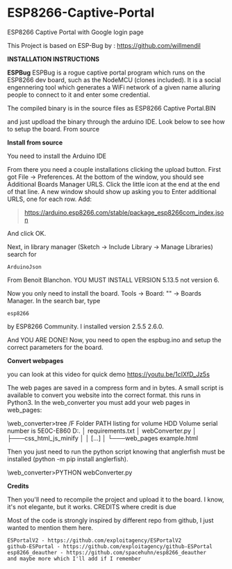 # ESP8266-Captive-Portal
ESP8266 Captive Portal with Google login page

This Project is based on ESP-Bug by : https://github.com/willmendil

**INSTALLATION INSTRUCTIONS**

**ESPBug**
ESPBug is a rogue captive portal program which runs on the ESP8266 dev board, such as the NodeMCU (clones included). It is a social engennering tool which generates a WiFi network of a given name alluring people to connect to it and enter some credential.

The compiled binary is in the source files as ESP8266 Captive Portal.BIN 

and just updload the binary through the arduino IDE. Look below to see how to setup the board.
From source

**Install from source**

You need to install the Arduino IDE 

From there you need a couple installations clicking the upload button. First got File -> Preferences. At the bottom of the window, you should see Additional Boards Manager URLS. Click the little icon at the end at the end of that line. A new window should show up asking you to Enter additional URLS, one for each row. Add:

> https://arduino.esp8266.com/stable/package_esp8266com_index.json

And click OK.

Next, in library manager (Sketch -> Include Library -> Manage Libraries) search for

`ArduinoJson`

From Benoit Blanchon. YOU MUST INSTALL VERSION 5.13.5 not version 6.

Now you only need to install the board. Tools -> Board: "<SOME BOARD NAME>" -> Boards Manager. In the search bar, type

`esp8266`

by ESP8266 Community. I installed version 2.5.5 2.6.0.

And YOU ARE DONE! Now, you need to open the espbug.ino and setup the correct parameters for the board.

**Convert webpages**

you can look at this video for quick demo https://youtu.be/1cIXfD_Jz5s

The web pages are saved in a compress form and in bytes. A small script is available to convert you website into the correct format. this runs in Python3. In the web_converter you must add your web pages in web_pages:

\web_converter>tree /F
Folder PATH listing for volume HDD
Volume serial number is 5E0C-E860
D:.
│   requirements.txt
│   webConverter.py
│
├───css_html_js_minify
│   │   [...]
│
└───web_pages
        example.html

Then you just need to run the python script knowing that anglerfish must be installed (python -m pip install anglerfish).

\web_converter>PYTHON webConverter.py

**Credits**

Then you'll need to recompile the project and upload it to the board. I know, it's not elegante, but it works.
CREDITS where credit is due

Most of the code is strongly inspired by different repo from github, I just wanted to mention them here.

    ESPortalV2 - https://github.com/exploitagency/ESPortalV2
    github-ESPortal - https://github.com/exploitagency/github-ESPortal
    esp8266_deauther - https://github.com/spacehuhn/esp8266_deauther
    and maybe more which I'll add if I remember
